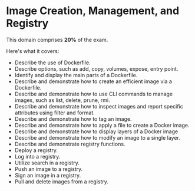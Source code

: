 # Image Creation, Management, and Registry

This domain comprises **20%** of the exam.

Here's what it covers:

- Describe the use of Dockerfile.
- Describe options, such as add, copy, volumes, expose, entry point.
- Identify and display the main parts of a Dockerfile.
- Describe and demonstrate how to create an efficient image via a Dockerfile.
- Describe and demonstrate how to use CLI commands to manage images, such as list, delete, prune, rmi.
- Describe and demonstrate how to inspect images and report specific attributes using filter and format.
- Describe and demonstrate how to tag an image.
- Describe and demonstrate how to apply a file to create a Docker image.
- Describe and demonstrate how to display layers of a Docker image
- Describe and demonstrate how to modify an image to a single layer.
- Describe and demonstrate registry functions.
- Deploy a registry.
- Log into a registry.
- Utilize search in a registry.
- Push an image to a registry.
- Sign an image in a registry.
- Pull and delete images from a registry.